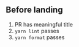 <!-- Aim to reference the GitHub issue number here (e.g. "#XXX") improve discoverability. -->

## Before landing

1. PR has meaningful title
1. `yarn lint` passes
1. `yarn format` passes
